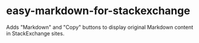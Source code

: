 # easy-markdown-for-stackexchange
Adds "Markdown" and "Copy" buttons to display original Markdown content in StackExchange sites.
